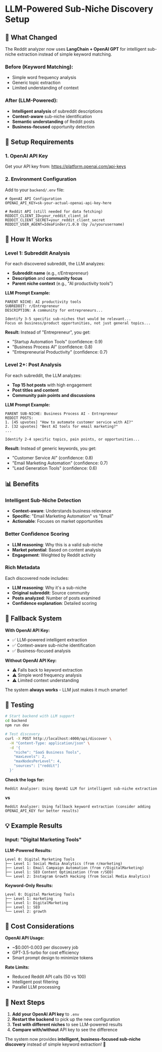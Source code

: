 # LLM-Powered Sub-Niche Discovery Setup

## 🧠 What Changed

The Reddit analyzer now uses **LangChain + OpenAI GPT** for intelligent sub-niche extraction instead of simple keyword matching.

### Before (Keyword Matching):
- Simple word frequency analysis
- Generic topic extraction
- Limited understanding of context

### After (LLM-Powered):
- **Intelligent analysis** of subreddit descriptions
- **Context-aware** sub-niche identification
- **Semantic understanding** of Reddit posts
- **Business-focused** opportunity detection

## 🔑 Setup Requirements

### 1. OpenAI API Key
Get your API key from: https://platform.openai.com/api-keys

### 2. Environment Configuration
Add to your `backend/.env` file:

```env
# OpenAI API Configuration
OPENAI_API_KEY=sk-your-actual-openai-api-key-here

# Reddit API (still needed for data fetching)
REDDIT_CLIENT_ID=your_reddit_client_id
REDDIT_CLIENT_SECRET=your_reddit_client_secret
REDDIT_USER_AGENT=IdeaFinder/1.0.0 (by /u/yourusername)
```

## 🚀 How It Works

### Level 1: Subreddit Analysis
For each discovered subreddit, the LLM analyzes:
- **Subreddit name** (e.g., r/Entrepreneur)
- **Description** and **community focus**
- **Parent niche context** (e.g., "AI productivity tools")

**LLM Prompt Example:**
```
PARENT NICHE: AI productivity tools
SUBREDDIT: r/Entrepreneur
DESCRIPTION: A community for entrepreneurs...

Identify 3-5 specific sub-niches that would be relevant...
Focus on business/product opportunities, not just general topics...
```

**Result:** Instead of "Entrepreneur", you get:
- "Startup Automation Tools" (confidence: 0.9)
- "Business Process AI" (confidence: 0.8)
- "Entrepreneurial Productivity" (confidence: 0.7)

### Level 2+: Post Analysis
For each subreddit, the LLM analyzes:
- **Top 15 hot posts** with high engagement
- **Post titles and content**
- **Community pain points and discussions**

**LLM Prompt Example:**
```
PARENT SUB-NICHE: Business Process AI - Entrepreneur
REDDIT POSTS:
1. [45 upvotes] "How to automate customer service with AI?"
2. [32 upvotes] "Best AI tools for email marketing?"
...

Identify 2-4 specific topics, pain points, or opportunities...
```

**Result:** Instead of generic keywords, you get:
- "Customer Service AI" (confidence: 0.8)
- "Email Marketing Automation" (confidence: 0.7)
- "Lead Generation Tools" (confidence: 0.6)

## 📊 Benefits

### Intelligent Sub-Niche Detection
- **Context-aware**: Understands business relevance
- **Specific**: "Email Marketing Automation" vs "Email"
- **Actionable**: Focuses on market opportunities

### Better Confidence Scoring
- **LLM reasoning**: Why this is a valid sub-niche
- **Market potential**: Based on content analysis
- **Engagement**: Weighted by Reddit activity

### Rich Metadata
Each discovered node includes:
- **LLM reasoning**: Why it's a sub-niche
- **Original subreddit**: Source community
- **Posts analyzed**: Number of posts examined
- **Confidence explanation**: Detailed scoring

## 🔄 Fallback System

**With OpenAI API Key:**
- ✅ LLM-powered intelligent extraction
- ✅ Context-aware sub-niche identification
- ✅ Business-focused analysis

**Without OpenAI API Key:**
- ⚠️ Falls back to keyword extraction
- ⚠️ Simple word frequency analysis
- ⚠️ Limited context understanding

The system **always works** - LLM just makes it much smarter!

## 🧪 Testing

```bash
# Start backend with LLM support
cd backend
npm run dev

# Test discovery
curl -X POST http://localhost:4000/api/discover \
  -H "Content-Type: application/json" \
  -d '{
    "niche": "SaaS Business Tools",
    "maxLevels": 2,
    "maxNodesPerLevel": 4,
    "sources": ["reddit"]
  }'
```

**Check the logs for:**
```
Reddit Analyzer: Using OpenAI LLM for intelligent sub-niche extraction
```

**vs**

```
Reddit Analyzer: Using fallback keyword extraction (consider adding OPENAI_API_KEY for better results)
```

## 💡 Example Results

### Input: "Digital Marketing Tools"

**LLM-Powered Results:**
```
Level 0: Digital Marketing Tools
├── Level 1: Social Media Analytics (from r/marketing)
├── Level 1: Email Campaign Automation (from r/DigitalMarketing)
├── Level 1: SEO Content Optimization (from r/SEO)
└── Level 2: Instagram Growth Hacking (from Social Media Analytics)
```

**Keyword-Only Results:**
```
Level 0: Digital Marketing Tools
├── Level 1: marketing
├── Level 1: DigitalMarketing
├── Level 1: SEO
└── Level 2: growth
```

## 🔧 Cost Considerations

**OpenAI API Usage:**
- ~$0.001-0.003 per discovery job
- GPT-3.5-turbo for cost efficiency
- Smart prompt design to minimize tokens

**Rate Limits:**
- Reduced Reddit API calls (50 vs 100)
- Intelligent post filtering
- Parallel LLM processing

## 🎯 Next Steps

1. **Add your OpenAI API key** to `.env`
2. **Restart the backend** to pick up the new configuration
3. **Test with different niches** to see LLM-powered results
4. **Compare with/without** API key to see the difference

The system now provides **intelligent, business-focused sub-niche discovery** instead of simple keyword extraction! 🚀
